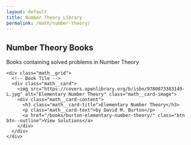 ```yaml
---
layout: default
title: Number Theory Library
permalink: /math/number-theory/
---
```


<section class="math section">
  <div class="math__container container">
    <div class="math__header">
      <h2 class="math__title">Number Theory Books</h2>
      <p class="math__subtitle">Books containing solved problems in Number Theory</p>
    </div>

    <div class="math__grid">
      <!-- Book Tile -->
      <div class="math__card">
        <img src="https://covers.openlibrary.org/b/isbn/9780073383149-L.jpg" alt="Elementary Number Theory" class="math__card-image">
        <div class="math__card-content">
          <h3 class="math__card-title">Elementary Number Theory</h3>
          <p class="math__card-text">by David M. Burton</p>
          <a href="/books/burton-elementary-number-theory/" class="btn btn--outline">View Solutions</a>
        </div>
      </div>
    </div>

  </div>
</section>
